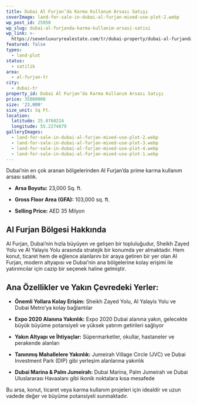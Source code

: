 ```yaml
---
title: Dubai Al Furjan’da Karma Kullanım Arsası Satışı
coverImage: land-for-sale-in-dubai-al-furjan-mixed-use-plot-2.webp
wp_post_id: 25950
wp_slug: dubai-al-furjanda-karma-kullanim-arsasi-satisi
wp_link: >-
  https://sevenluxuryrealestate.com/tr/dubai-property/dubai-al-furjanda-karma-kullanim-arsasi-satisi/
featured: false
types:
  - land-plot
status:
  - satilik
area:
  - al-furjan-tr
city:
  - dubai-tr
property_id: Dubai Al Furjan’da Karma Kullanım Arsası Satışı
price: 35000000
size: '23,000'
size_unit: Sq Ft.
location:
  latitude: 25.0760224
  longitude: 55.2274879
galleryImages:
  - land-for-sale-in-dubai-al-furjan-mixed-use-plot-2.webp
  - land-for-sale-in-dubai-al-furjan-mixed-use-plot-3.webp
  - land-for-sale-in-dubai-al-furjan-mixed-use-plot-4.webp
  - land-for-sale-in-dubai-al-furjan-mixed-use-plot-1.webp
---
```


Dubai’nin en çok aranan bölgelerinden Al Furjan’da prime karma kullanım arsası satılık.

- **Arsa Boyutu:** 23,000 Sq. ft.

- **Gross Floor Area (GFA):** 103,000 sq. ft.

- **Selling Price:** AED 35 Milyon

## **Al Furjan Bölgesi Hakkında**

Al Furjan, Dubai’nin hızla büyüyen ve gelişen bir topluluğudur, Sheikh Zayed Yolu ve Al Yalayis Yolu arasında stratejik bir konumda yer almaktadır. Hem konut, ticaret hem de eğlence alanlarını bir araya getiren bir yer olan Al Furjan, modern altyapısı ve Dubai’nin ana bölgelerine kolay erişimi ile yatırımcılar için cazip bir seçenek haline gelmiştir.

## **Ana Özellikler ve Yakın Çevredeki Yerler:**

- **Önemli Yollara Kolay Erişim:** Sheikh Zayed Yolu, Al Yalayis Yolu ve Dubai Metro’ya kolay bağlantılar

- **Expo 2020 Alanına Yakınlık:** Expo 2020 Dubai alanına yakın, gelecekte büyük büyüme potansiyeli ve yüksek yatırım getirileri sağlıyor

- **Yakın Altyapı ve İhtiyaçlar:** Süpermarketler, okullar, hastaneler ve perakende alanları

- **Tanınmış Mahallelere Yakınlık:** Jumeirah Village Circle (JVC) ve Dubai Investment Park (DIP) gibi yerleşim alanlarına yakınlık

- **Dubai Marina & Palm Jumeirah:** Dubai Marina, Palm Jumeirah ve Dubai Uluslararası Havaalanı gibi ikonik noktalara kısa mesafede

Bu arsa, konut, ticaret veya karma kullanım projeleri için idealdir ve uzun vadede değer ve büyüme potansiyeli sunmaktadır.
